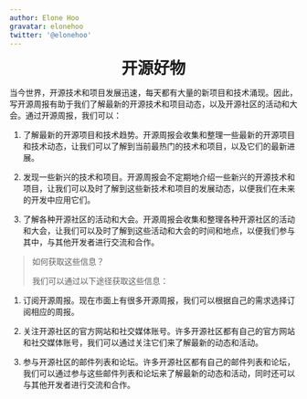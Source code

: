 ```yaml
---
author: Elone Hoo
gravatar: elonehoo
twitter: '@elonehoo'
---
```


<h1 align="center" style="margin:0;">开源好物</h1>

<script setup>
import Author from '@theme/components/Author.vue'
import AuthorGrop from '@theme/components/AuthorGrop.vue'
</script>

<AuthorGrop>
  <Author />
</AuthorGrop>

当今世界，开源技术和项目发展迅速，每天都有大量的新项目和技术涌现。因此，写开源周报有助于我们了解最新的开源技术和项目动态，以及开源社区的活动和大会。通过开源周报，我们可以：

1. 了解最新的开源项目和技术趋势。开源周报会收集和整理一些最新的开源项目和技术动态，让我们可以了解到当前最热门的技术和项目，以及它们的最新进展。

2. 发现一些新兴的技术和项目。开源周报会不定期地介绍一些新兴的开源技术和项目，让我们可以及时了解到这些新技术和项目的发展动态，以便我们在未来的开发中应用它们。

3. 了解各种开源社区的活动和大会。开源周报会收集和整理各种开源社区的活动和大会，让我们可以及时了解到这些活动和大会的时间和地点，以便我们参与其中，与其他开发者进行交流和合作。

> 如何获取这些信息？
>
> 我们可以通过以下途径获取这些信息：

1. 订阅开源周报。现在市面上有很多开源周报，我们可以根据自己的需求选择订阅相应的周报。

2. 关注开源社区的官方网站和社交媒体账号。许多开源社区都有自己的官方网站和社交媒体账号，我们可以通过关注它们来了解最新的动态和活动。

3. 参与开源社区的邮件列表和论坛。许多开源社区都有自己的邮件列表和论坛，我们可以通过参与这些邮件列表和论坛来了解最新的动态和活动，同时还可以与其他开发者进行交流和合作。
